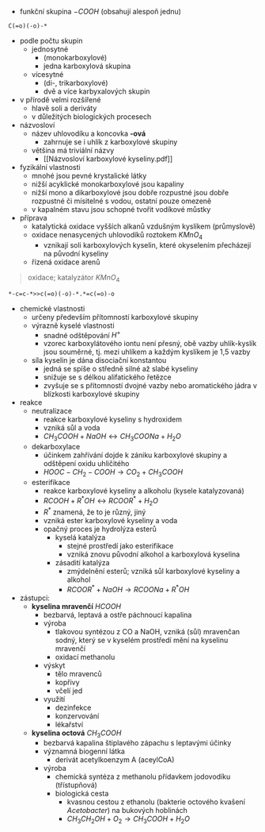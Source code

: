 - funkční skupina $-COOH$ (obsahují alespoň jednu)
```smiles 
C(=o)(-o)-*
```
- podle počtu skupin
	- jednosytné
		- (monokarboxylové)
		- jedna karboxylová skupina
	- vícesytné
		- (di-, trikarboxylové)
		- dvě a více karbyxalových skupin
- v přírodě velmi rozšířené
	- hlavě soli a deriváty
	- v důležitých biologických procesech
- názvosloví
	- název uhlovodíku a koncovka **-ová**
		- zahrnuje se i uhlík z karboxylové skupiny
	- většina má triviální názvy
		- [[Názvosloví karboxylové kyseliny.pdf]]
- fyzikální vlastnosti
	- mnohé jsou pevné krystalické látky
	- nižší acyklické monokarboxylové jsou kapaliny
	- nižší mono a dikarboxylové jsou dobře rozpustné jsou dobře rozpustné či mísitelné s vodou, ostatní pouze omezeně
	- v kapalném stavu jsou schopné tvořit vodíkové můstky
- příprava
	- katalytická oxidace vyšších alkanů vzdušným kyslíkem (průmyslově)
	- oxidace nenasycených uhlovodíků roztokem $KMnO_{4}$
		- vznikají soli karboxylových kyselin, které okyselením přecházejí na původní kyseliny
	- řízená oxidace arenů
>oxidace; katalyzátor $KMnO_{4}$
```smiles 
*-c=c-*>>c(=o)(-o)-*.*=c(=o)-o
```
- chemické vlastnosti
	- určeny především přítomností karboxylové skupiny
	- výrazně kyselé vlastnosti
		- snadné odštěpování $H^+$
		- vzorec karboxylátového iontu není přesný, obě vazby uhlík-kyslík jsou souměrné, tj. mezi uhlíkem a každým kyslíkem je 1,5 vazby
	- síla kyselin je dána disociační konstantou
		- jedná se spíše o středně silné až slabé kyseliny
		- snižuje se s délkou alifatického řetězce
		- zvyšuje se s přítomností dvojné vazby nebo aromatického jádra v blízkosti karboxylové skupiny
- reakce
	- neutralizace
		- reakce karboxylové kyseliny s hydroxidem
		- vzniká sůl a voda
		- $CH_{3}COOH + NaOH \leftrightarrow CH_{3}COONa + H_{2}O$
	- dekarboxylace
		- účinkem zahřívání dojde k zániku karboxylové skupiny a odštěpení oxidu uhličitého
		- $HOOC-CH_{2}-COOH\to CO_{2}+CH_3COOH$
	- esterifikace
		- reakce karboxylové kyseliny a alkoholu (kysele katalyzovaná)
		- $RCOOH+R^{*}OH\leftrightarrow RCOOR^{*}+H_{2}O$
		- $R^*$ znamená, že to je různý, jiný
		- vzniká ester karboxylové kyseliny a voda
		- opačný proces je hydrolýza esterů
			- kyselá katalýza
				- stejné prostředí jako esterifikace
				- vzniká znovu původní alkohol a karboxylová kyselina
			- zásadití katalýza
				- zmýdelnění esterů; vzniká sůl karboxylové kyseliny a alkohol
				- $RCOOR^*+NaOH\to RCOONa+R^*OH$
- zástupci:
	- **kyselina mravenčí** $HCOOH$
		- bezbarvá, leptavá a ostře páchnoucí kapalina
		- výroba
			- tlakovou syntézou z CO a NaOH, vzniká (sůl) mravenčan sodný, který se v kyselém prostředí mění na kyselinu mravenčí
			- oxidací methanolu
		- výskyt
			- tělo mravenců
			- kopřivy
			- včelí jed
		- využití
			- dezinfekce
			- konzervování
			- lékařství
	- **kyselina octová** $CH_3COOH$
		- bezbarvá kapalina štiplavého zápachu s leptavými účinky
		- významná biogenní látka
			- derivát acetylkoenzym A (aceylCoA)
		- výroba
			- chemická syntéza z methanolu přídavkem jodovodíku (třístupňová)
			- biologická cesta
				- kvasnou cestou z ethanolu (bakterie octového kvašení *Acetobacter*) na bukových hoblinách
				- $CH_3CH_2OH+O_2\to CH_3COOH+H_2O$
